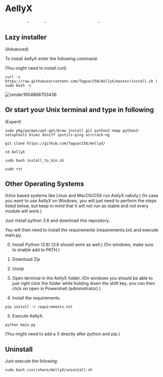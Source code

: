 # AellyX

<a style="color: white;" href="https://github.com/Taguar258/AellyX/blob/master/INSTALLATION.md#lazy-installer">Advanced</a> - <a style="color: white;" href="https://github.com/Taguar258/AellyX/blob/master/INSTALLATION.md#or-start-your-unix-terminal-and-type-in-following">Expert</a> - <a style="color: white;" href="https://github.com/Taguar258/AellyX/blob/master/INSTALLATION.md#other-operating-systems">Other operating systems</a> - <a style="color: white;" href="https://github.com/Taguar258/AellyX/blob/master/INSTALLATION.md#uninstall">Uninstall</a>

## Lazy installer
(Advanced)

To install AellyX enter the following command:

(You might need to install curl)

```curl -s https://raw.githubusercontent.com/Taguar258/AellyX/master/install.sh | sudo bash -s```

![render1604868703436](https://user-images.githubusercontent.com/36562445/98484164-d0ec5300-220d-11eb-8fe5-0c9d4d2103e6.gif)

## Or start your Unix terminal and type in following

(Expert)

```sudo pkg/pacman/apt-get/brew install git python3 nmap python3-setuptools bluez dsniff iputils-ping aircrack-ng```

```git clone https://github.com/Taguar258/AellyX/```

```cd AellyX```

```sudo bash install_to_bin.sh```

```sudo rst```

## Other Operating Systems

(Unix based systems like Linux and MacOS/OSX run AellyX nativly.)
(In case you want to use AellyX on Windows, you will just need to perform the steps listed below, but keep in mind that it will not run as stable and not every module will work.)

Just install python 3.8 and download this repository.

You will then need to install the requirements (requirements.txt) and execute main.py.

0. Install Python (3.8) (3.6 should work as well.) (On windows, make sure to enable add to PATH.)

1. Download Zip

2. Unzip

3. Open terminal in the AellyX folder. (On windows you should be able to just right click the folder while holding down the shift key, you can then click on open in Powershell (administrator).)

4. Install the requirements.

`pip install -r requirements.txt`

5. Execute AellyX.

`python main.py`

(You might need to add a 3 directly after python and pip.)

## Uninstall

Just execute the folowing:

```
sudo bash /usr/share/AellyX/uninstall.sh
```
